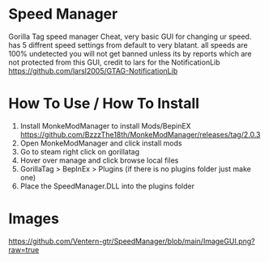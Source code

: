 # Speed Manager
Gorilla Tag speed manager Cheat, very basic GUI for changing ur speed. has 5 diffrent speed settings from default to very blatant. all speeds are 100% undetected you will not get banned unless its by reports which are not protected from this GUI, credit to lars for the NotificationLib https://github.com/larsl2005/GTAG-NotificationLib

# How To Use / How To Install
1. Install MonkeModManager to install Mods/BepinEX
https://github.com/BzzzThe18th/MonkeModManager/releases/tag/2.0.3
2. Open MonkeModManager and click install mods
3. Go to steam right click on gorillatag
4. Hover over manage and click browse local files
5. GorillaTag > BepInEx > Plugins (if there is no plugins folder just make one)
6. Place the SpeedManager.DLL into the plugins folder

# Images 
https://github.com/Ventern-gtr/SpeedManager/blob/main/ImageGUI.png?raw=true 
